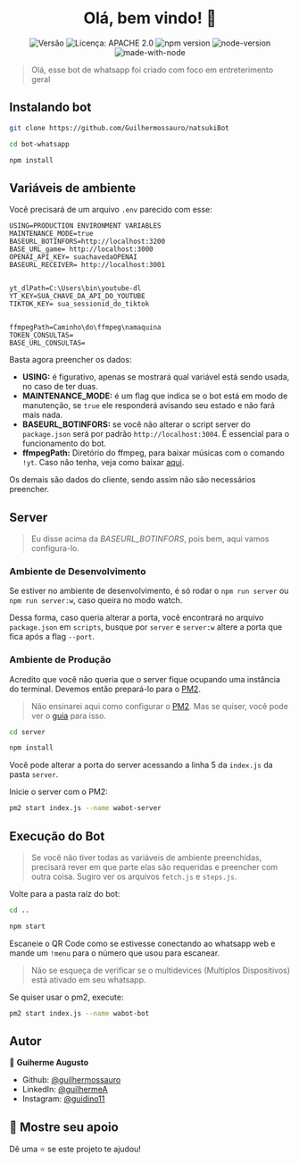 <h1 align="center">Olá, bem vindo! 👋</h1>
<p align="center">
<img alt="Versão" src="https://img.shields.io/badge/version-1.0-blue.svg?cacheSeconds=2592000" />
<img alt="Licença: APACHE 2.0" src="https://img.shields.io/badge/License-APACHE 2.0-yellow.svg" />
<img alt="npm version" src="https://img.shields.io/npm/v/@open-wa/wa-automate.svg?color=green"/>
<img alt="node-version" src="https://img.shields.io/node/v/@open-wa/wa-automate"/>
<img alt="made-with-node" src="https://img.shields.io/badge/Made%20with-node-1f425f.svg"/>

</p>

> Olá, esse bot de whatsapp foi criado com foco em entreterimento geral

## Instalando bot
```bash
git clone https://github.com/Guilhermossauro/natsukiBot
```
```bash
cd bot-whatsapp
```
```bash
npm install
```

## Variáveis de ambiente
Você precisará de um arquivo `.env` parecido com esse:
```env
USING=PRODUCTION ENVIRONMENT VARIABLES
MAINTENANCE_MODE=true
BASEURL_BOTINFORS=http://localhost:3200
BASE_URL_game= http://localhost:3000
OPENAI_API_KEY= suachavedaOPENAI
BASEURL_RECEIVER= http://localhost:3001


yt_dlPath=C:\Users\bin\youtube-dl
YT_KEY=SUA_CHAVE_DA_API_DO_YOUTUBE
TIKTOK_KEY= sua_sessionid_do_tiktok


ffmpegPath=Caminho\do\ffmpeg\namaquina
TOKEN_CONSULTAS=
BASE_URL_CONSULTAS=
```
Basta agora preencher os dados:
- **USING:** é figurativo, apenas se mostrará qual variável está sendo usada, no caso de ter duas.
- **MAINTENANCE_MODE:** é um flag que indica se o bot está em modo de manutenção, se `true` ele responderá avisando seu estado e não fará mais nada.
- **BASEURL_BOTINFORS:** se você não alterar o script server do `package.json` será por padrão `http://localhost:3004`. É essencial para o funcionamento do bot.
- **ffmpegPath:** Diretório do ffmpeg, para baixar músicas com o comando `!yt`. Caso não tenha, veja como baixar [aqui](https://www.ffmpeg.org/download.html).

Os demais são dados do cliente, sendo assim não são necessários preencher.

## Server
> Eu disse acima da *BASEURL_BOTINFORS*, pois bem, aqui vamos configura-lo.

### Ambiente de Desenvolvimento

Se estiver no ambiente de desenvolvimento, é só rodar o `npm run server` ou `npm run server:w`, caso queira no modo watch.

Dessa forma, caso queria alterar a porta, você encontrará no arquivo `package.json` em `scripts`, busque por `server` e `server:w` altere a porta que fica após a flag `--port`.

### Ambiente de Produção

Acredito que você não queria que o server fique ocupando uma instância do terminal. Devemos então prepará-lo para o [PM2](https://pm2.keymetrics.io/).

> Não ensinarei aqui como configurar o [PM2](https://pm2.keymetrics.io/). Mas se quiser, você pode ver o [guia](https://pm2.keymetrics.io/docs/usage/quick-start/) para isso.

```bash
cd server
```
```bash
npm install
```
Você pode alterar a porta do server acessando a linha 5 da `index.js` da pasta `server`.

Inicie o server com o PM2:
```bash
pm2 start index.js --name wabot-server
```

## Execução do Bot
> Se você não tiver todas as variáveis de ambiente preenchidas, precisará rever em que parte elas são requeridas e preencher com outra coisa. Sugiro ver os arquivos `fetch.js` e `steps.js`.

Volte para a pasta raíz do bot:
```bash
cd ..
```

```bash
npm start
```

Escaneie o QR Code como se estivesse conectando ao whatsapp web e mande um `!menu` para o número que usou para escanear.

> Não se esqueça de verificar se o multidevices (Multiplos Dispositivos) está ativado em seu whatsapp.

Se quiser usar o pm2, execute:
```bash
pm2 start index.js --name wabot-bot
```
## Autor

👤 **Guiherme Augusto**

* Github: [@guilhermossauro](https://github.com/Guilhermossauro/)
* LinkedIn: [@guilhermeA](https://www.linkedin.com/in/guilherme-augusto-ferreira-66807320b/)
* Instagram: [@guidino11](https://www.instagram.com/guidino11/)


## 🥰 Mostre seu apoio

Dê uma ⭐️ se este projeto te ajudou!
